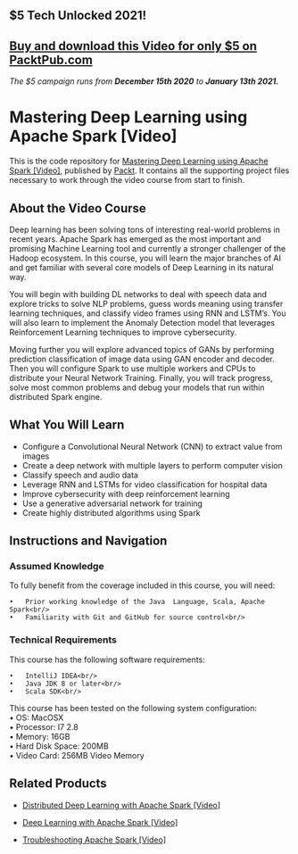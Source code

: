 ## $5 Tech Unlocked 2021!
[Buy and download this Video for only $5 on PacktPub.com](https://www.packtpub.com/product/mastering-deep-learning-using-apache-spark-video/9781788292511)
-----
*The $5 campaign         runs from __December 15th 2020__ to __January 13th 2021.__*

# Mastering Deep Learning using Apache Spark [Video]
This is the code repository for [Mastering Deep Learning using Apache Spark [Video]](https://www.packtpub.com/big-data-and-business-intelligence/mastering-deep-learning-using-apache-spark-video?utm_source=github&utm_medium=repository&utm_campaign=9781788292511), published by [Packt](https://www.packtpub.com/?utm_source=github). It contains all the supporting project files necessary to work through the video course from start to finish.
## About the Video Course
Deep learning has been solving tons of interesting real-world problems in recent years. Apache Spark has emerged as the most important and promising Machine Learning tool and currently a stronger challenger of the Hadoop ecosystem. In this course, you will learn the major branches of AI and get familiar with several core models of Deep Learning in its natural way. 

You will begin with building DL networks to deal with speech data and explore tricks to solve NLP problems, guess words meaning using transfer learning techniques, and classify video frames using RNN and LSTM’s. You will also learn to implement the Anomaly Detection model that leverages Reinforcement Learning techniques to improve cybersecurity. 

Moving further you will explore advanced topics of GANs by performing prediction classification of image data using GAN encoder and decoder. Then you will configure Spark to use multiple workers and CPUs to distribute your Neural Network Training. Finally, you will track progress, solve most common problems and debug your models that run within distributed Spark engine.


<H2>What You Will Learn</H2>
<DIV class=book-info-will-learn-text>
<UL>
<LI>Configure a Convolutional Neural Network (CNN) to extract value from images 
<LI>Create a deep network with multiple layers to perform computer vision 
<LI>Classify speech and audio data 
<LI>Leverage RNN and LSTMs for video classification for hospital data 
<LI>Improve cybersecurity with deep reinforcement learning 
<LI>Use a generative adversarial network for training 
<LI>Create highly distributed algorithms using Spark </LI></UL></DIV>

## Instructions and Navigation
### Assumed Knowledge
To fully benefit from the coverage included in this course, you will need:<br/>

	•	Prior working knowledge of the Java  Language, Scala, Apache Spark<br/>
	•	Familiarity with Git and GitHub for source control<br/>

### Technical Requirements
This course has the following software requirements:<br/>

	•	IntelliJ IDEA<br/>
	•	Java JDK 8 or later<br/>
	•	Scala SDK<br/>
This course has been tested on the following system configuration:<br/>
	•	OS: MacOSX <br/>
	•	Processor: I7 2.8<br/>
	•	Memory: 16GB<br/>
	•	Hard Disk Space: 200MB<br/>
	•	Video Card: 256MB Video Memory<br/>



## Related Products
* [Distributed Deep Learning with Apache Spark [Video]](https://www.packtpub.com/big-data-and-business-intelligence/distributed-deep-learning-apache-spark-video?utm_source=github&utm_medium=repository&utm_campaign=9781838553838)

* [Deep Learning with Apache Spark [Video]](https://www.packtpub.com/big-data-and-business-intelligence/deep-learning-apache-spark-video?utm_source=github&utm_medium=repository&utm_campaign=9781787286689)

* [Troubleshooting Apache Spark [Video]](https://www.packtpub.com/application-development/troubleshooting-apache-spark-video?utm_source=github&utm_medium=repository&utm_campaign=9781789805253)

